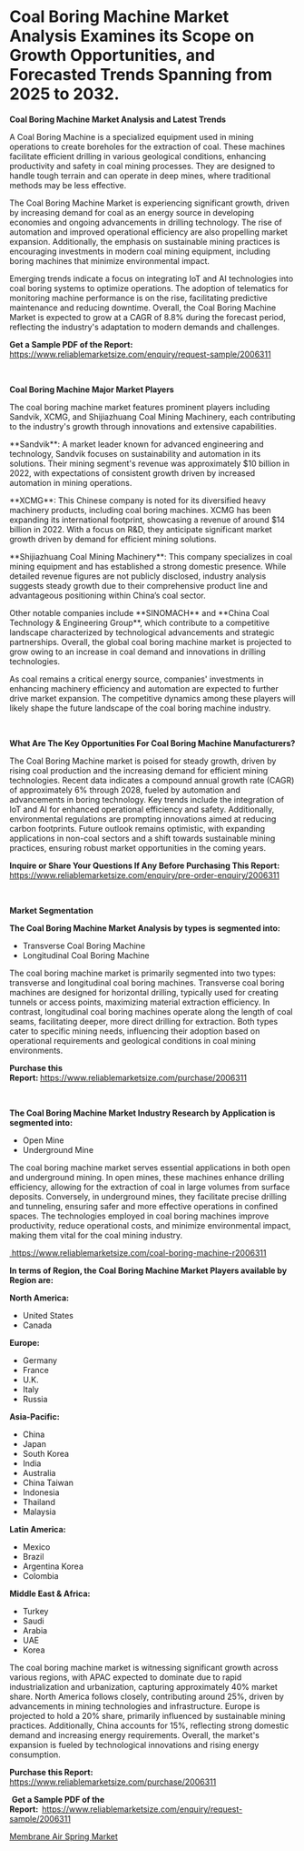 <p><h1>Coal Boring Machine Market Analysis Examines its Scope on Growth Opportunities, and Forecasted Trends Spanning from 2025 to 2032.</h1></p><p><strong>Coal Boring Machine Market Analysis and Latest Trends</strong></p>
<p><p>A Coal Boring Machine is a specialized equipment used in mining operations to create boreholes for the extraction of coal. These machines facilitate efficient drilling in various geological conditions, enhancing productivity and safety in coal mining processes. They are designed to handle tough terrain and can operate in deep mines, where traditional methods may be less effective.</p><p>The Coal Boring Machine Market is experiencing significant growth, driven by increasing demand for coal as an energy source in developing economies and ongoing advancements in drilling technology. The rise of automation and improved operational efficiency are also propelling market expansion. Additionally, the emphasis on sustainable mining practices is encouraging investments in modern coal mining equipment, including boring machines that minimize environmental impact.</p><p>Emerging trends indicate a focus on integrating IoT and AI technologies into coal boring systems to optimize operations. The adoption of telematics for monitoring machine performance is on the rise, facilitating predictive maintenance and reducing downtime. Overall, the Coal Boring Machine Market is expected to grow at a CAGR of 8.8% during the forecast period, reflecting the industry's adaptation to modern demands and challenges.</p></p>
<p><strong>Get a Sample PDF of the Report:&nbsp;</strong> <a href="https://www.reliablemarketsize.com/enquiry/request-sample/2006311?utm_campaign=2753&utm_medium=2&utm_source=Github&utm_content=ia&utm_term=02032025&utm_id=coal-boring-machine">https://www.reliablemarketsize.com/enquiry/request-sample/2006311</a></p>
<p>&nbsp;</p>
<p><strong>Coal Boring Machine Major Market Players</strong></p>
<p><p>The coal boring machine market features prominent players including Sandvik, XCMG, and Shijiazhuang Coal Mining Machinery, each contributing to the industry's growth through innovations and extensive capabilities.</p><p>**Sandvik**: A market leader known for advanced engineering and technology, Sandvik focuses on sustainability and automation in its solutions. Their mining segment's revenue was approximately $10 billion in 2022, with expectations of consistent growth driven by increased automation in mining operations.</p><p>**XCMG**: This Chinese company is noted for its diversified heavy machinery products, including coal boring machines. XCMG has been expanding its international footprint, showcasing a revenue of around $14 billion in 2022. With a focus on R&D, they anticipate significant market growth driven by demand for efficient mining solutions.</p><p>**Shijiazhuang Coal Mining Machinery**: This company specializes in coal mining equipment and has established a strong domestic presence. While detailed revenue figures are not publicly disclosed, industry analysis suggests steady growth due to their comprehensive product line and advantageous positioning within China’s coal sector.</p><p>Other notable companies include **SINOMACH** and **China Coal Technology & Engineering Group**, which contribute to a competitive landscape characterized by technological advancements and strategic partnerships. Overall, the global coal boring machine market is projected to grow owing to an increase in coal demand and innovations in drilling technologies. </p><p>As coal remains a critical energy source, companies' investments in enhancing machinery efficiency and automation are expected to further drive market expansion. The competitive dynamics among these players will likely shape the future landscape of the coal boring machine industry.</p></p>
<p>&nbsp;</p>
<p><strong>What Are The Key Opportunities For Coal Boring Machine Manufacturers?</strong></p>
<p><p>The Coal Boring Machine market is poised for steady growth, driven by rising coal production and the increasing demand for efficient mining technologies. Recent data indicates a compound annual growth rate (CAGR) of approximately 6% through 2028, fueled by automation and advancements in boring technology. Key trends include the integration of IoT and AI for enhanced operational efficiency and safety. Additionally, environmental regulations are prompting innovations aimed at reducing carbon footprints. Future outlook remains optimistic, with expanding applications in non-coal sectors and a shift towards sustainable mining practices, ensuring robust market opportunities in the coming years.</p></p>
<p><strong>Inquire or Share Your Questions If Any Before Purchasing This Report:</strong> <a href="https://www.reliablemarketsize.com/enquiry/pre-order-enquiry/2006311?utm_campaign=2753&utm_medium=2&utm_source=Github&utm_content=ia&utm_term=02032025&utm_id=coal-boring-machine">https://www.reliablemarketsize.com/enquiry/pre-order-enquiry/2006311</a></p>
<p>&nbsp;</p>
<p><strong>Market Segmentation</strong></p>
<p><strong>The Coal Boring Machine Market Analysis by types is segmented into:</strong></p>
<p><ul><li>Transverse Coal Boring Machine</li><li>Longitudinal Coal Boring Machine</li></ul></p>
<p><p>The coal boring machine market is primarily segmented into two types: transverse and longitudinal coal boring machines. Transverse coal boring machines are designed for horizontal drilling, typically used for creating tunnels or access points, maximizing material extraction efficiency. In contrast, longitudinal coal boring machines operate along the length of coal seams, facilitating deeper, more direct drilling for extraction. Both types cater to specific mining needs, influencing their adoption based on operational requirements and geological conditions in coal mining environments.</p></p>
<p><strong>Purchase this Report:&nbsp;</strong><a href="https://www.reliablemarketsize.com/purchase/2006311?utm_campaign=2753&utm_medium=2&utm_source=Github&utm_content=ia&utm_term=02032025&utm_id=coal-boring-machine">https://www.reliablemarketsize.com/purchase/2006311</a></p>
<p>&nbsp;</p>
<p><strong>The Coal Boring Machine Market Industry Research by Application is segmented into:</strong></p>
<p><ul><li>Open Mine</li><li>Underground Mine</li></ul></p>
<p><p>The coal boring machine market serves essential applications in both open and underground mining. In open mines, these machines enhance drilling efficiency, allowing for the extraction of coal in large volumes from surface deposits. Conversely, in underground mines, they facilitate precise drilling and tunneling, ensuring safer and more effective operations in confined spaces. The technologies employed in coal boring machines improve productivity, reduce operational costs, and minimize environmental impact, making them vital for the coal mining industry.</p></p>
<p><a href="https://www.reliablemarketsize.com/coal-boring-machine-r2006311?utm_campaign=2753&utm_medium=2&utm_source=Github&utm_content=ia&utm_term=02032025&utm_id=coal-boring-machine">&nbsp;https://www.reliablemarketsize.com/coal-boring-machine-r2006311</a></p>
<p><strong>In terms of Region, the Coal Boring Machine Market Players available by Region are:</strong></p>
<p>
    <p> <strong> North America: </strong>
        <ul>
            <li>United States</li>
            <li>Canada</li>
        </ul>
        </p> 
    <p> <strong> Europe: </strong>
        <ul>
            <li>Germany</li>
            <li>France</li>
            <li>U.K.</li>
            <li>Italy</li>
            <li>Russia</li>
        </ul>
        </p> 
    <p> <strong> Asia-Pacific: </strong>
        <ul>
            <li>China</li>
            <li>Japan</li>
            <li>South Korea</li>
            <li>India</li>
            <li>Australia</li>
            <li>China Taiwan</li>
            <li>Indonesia</li>
            <li>Thailand</li>
            <li>Malaysia</li>
        </ul>
        </p> 
    <p> <strong> Latin America: </strong>
        <ul>
            <li>Mexico</li>
            <li>Brazil</li>
            <li>Argentina Korea</li>
            <li>Colombia</li>
        </ul>
        </p> 
    <p> <strong> Middle East & Africa: </strong>
        <ul>
            <li>Turkey</li>
            <li>Saudi</li>
            <li>Arabia</li>
            <li>UAE</li>
            <li>Korea</li>
        </ul>
    </p>
    </p>
<p><p>The coal boring machine market is witnessing significant growth across various regions, with APAC expected to dominate due to rapid industrialization and urbanization, capturing approximately 40% market share. North America follows closely, contributing around 25%, driven by advancements in mining technologies and infrastructure. Europe is projected to hold a 20% share, primarily influenced by sustainable mining practices. Additionally, China accounts for 15%, reflecting strong domestic demand and increasing energy requirements. Overall, the market's expansion is fueled by technological innovations and rising energy consumption.</p></p>
<p><strong>Purchase this Report: </strong><a href="https://www.reliablemarketsize.com/purchase/2006311?utm_campaign=2753&utm_medium=2&utm_source=Github&utm_content=ia&utm_term=02032025&utm_id=coal-boring-machine">https://www.reliablemarketsize.com/purchase/2006311</a></p>
<p>&nbsp;<strong>Get a Sample PDF of the Report:&nbsp;&nbsp;</strong><a href="https://www.reliablemarketsize.com/enquiry/request-sample/2006311?utm_campaign=2753&utm_medium=2&utm_source=Github&utm_content=ia&utm_term=02032025&utm_id=coal-boring-machine">https://www.reliablemarketsize.com/enquiry/request-sample/2006311</a></p>
<p><strong></strong></p>
<p><p><a href="https://github.com/chikenmhamdi/Market-Research-Report-List-1/blob/main/membrane-air-spring-market.md?utm_campaign=2753&utm_medium=2&utm_source=Github&utm_content=ia&utm_term=02032025&utm_id=coal-boring-machine">Membrane Air Spring Market</a></p></p>